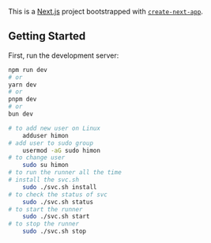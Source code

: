 This is a [Next.js](https://nextjs.org) project bootstrapped with [`create-next-app`](https://nextjs.org/docs/app/api-reference/cli/create-next-app).

## Getting Started

First, run the development server:

```bash
npm run dev
# or
yarn dev
# or
pnpm dev
# or
bun dev
```

```bash
# to add new user on Linux
	adduser himon
# add user to sudo group
	usermod -aG sudo himon
# to change user
	sudo su himon
# to run the runner all the time
# install the svc.sh
	sudo ./svc.sh install
# to check the status of svc
	sudo ./svc.sh status
# to start the runner
	sudo ./svc.sh start
# to stop the runner
	sudo ./svc.sh stop
```
